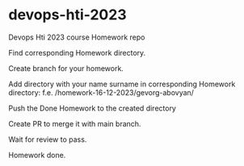 # devops-hti-2023
Devops Hti 2023 course Homework repo


Find corresponding Homework directory.

Create branch for your homework.

Add directory with your name surname in corresponding Homework directory:
f.e. /homework-16-12-2023/gevorg-abovyan/

Push the Done Homework to the created directory

Create PR to merge it with main branch.

Wait for review to pass.

Homework done.
